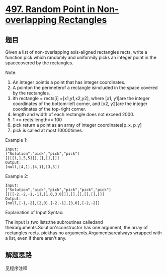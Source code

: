 # [497. Random Point in Non-overlapping Rectangles](https://leetcode.com/problems/random-point-in-non-overlapping-rectangles/)

## 题目

Given a list of non-overlapping axis-aligned rectangles rects, write a function pick which randomly and uniformily picks an integer point in the spacecovered by the rectangles.

Note:

1. An integer pointis a point that has integer coordinates.
1. A pointon the perimeterof a rectangle isincluded in the space covered by the rectangles.
1. ith rectangle = rects[i] =[x1,y1,x2,y2], where [x1, y1]are the integer coordinates of the bottom-left corner, and [x2, y2]are the integer coordinates of the top-right corner.
1. length and width of each rectangle does not exceed 2000.
1. 1 <= rects.length<= 100
1. pick return a point as an array of integer coordinates[p_x, p_y]
1. pick is called at most 10000times.

Example 1:

```text
Input:
["Solution","pick","pick","pick"]
[[[[1,1,5,5]]],[],[],[]]
Output:
[null,[4,1],[4,1],[3,3]]
```

Example 2:

```text
Input:
["Solution","pick","pick","pick","pick","pick"]
[[[[-2,-2,-1,-1],[1,0,3,0]]],[],[],[],[],[]]
Output:
[null,[-1,-2],[2,0],[-2,-1],[3,0],[-2,-2]]
```

Explanation of Input Syntax:

The input is two lists:the subroutines calledand theirarguments.Solution'sconstructor has one argument, the array of rectangles rects. pickhas no arguments.Argumentsarealways wrapped with a list, even if there aren't any.

## 解题思路

见程序注释
